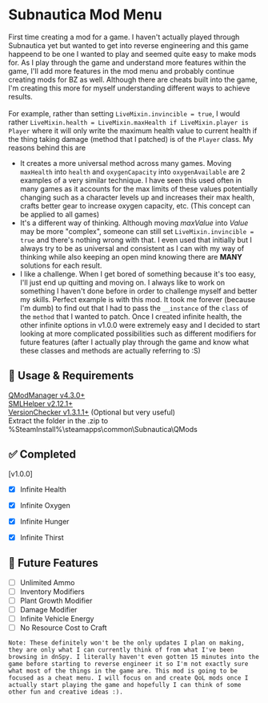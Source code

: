 # Subnautica Mod Menu

First time creating a mod for a game. I haven't actually played through Subnautica yet but wanted to get into reverse engineering and this game happeend to be one I wanted to play and seemed quite easy to make mods for. As I play through the game and understand more features within the game, I'll add more features in the mod menu and probably continue creating mods for BZ as well. Although there are cheats built into the game, I'm creating this more for myself understanding different ways to achieve results. 
</br>
</br>
For example, rather than setting `LiveMixin.invincible = true`, I would rather `LiveMixin.health = LiveMixin.maxHealth if LiveMixin.player is Player` where it will only write the maximum health value to current health if the thing taking damage (method that I patched) is of the `Player` class. My reasons behind this are
- It creates a more universal method across many games. Moving `maxHealth` into `health` and `oxygenCapacity` into `oxygenAvailable` are 2 examples of a very similar technique. I have seen this used often in many games as it accounts for the max limits of these values potentially changing such as a character levels up and increases their max health, crafts better gear to increase oxygen capacity, etc. (This concept can be applied to all games)
- It's a different way of thinking. Although moving _maxValue_ into _Value_ may be more "complex", someone can still set `LiveMixin.invincible = true` and there's nothing wrong with that. I even used that initially but I always try to be as universal and consistent as I can with my way of thinking while also keeping an open mind knowing there are **MANY** solutions for each result.
- I like a challenge. When I get bored of something because it's too easy, I'll just end up quitting and moving on. I always like to work on something I haven't done before in order to challenge myself and better my skills. Perfect example is with this mod. It took me forever (because I'm dumb) to find out that I had to pass the `__instance` of the `class` of the `method` that I wanted to patch. Once I created infinite health, the other infinite options in v1.0.0 were extremely easy and I decided to start looking at more complicated possibilities such as different modifiers for future features (after I actually play through the game and know what these classes and methods are actually referring to :S)

## 📝 Usage & Requirements

[QModManager v4.3.0+](https://www.nexusmods.com/subnautica/mods/201) </br>
[SMLHelper v2.12.1+](https://www.nexusmods.com/subnautica/mods/113) </br>
[VersionChecker v1.3.1.1+](https://www.nexusmods.com/subnautica/mods/467) (Optional but very useful) </br> 
Extract the folder in the .zip to %SteamInstall%\steamapps\common\Subnautica\QMods </br>


## ✅ Completed
[v1.0.0]
- [x] Infinite Health
- [x] Infinite Oxygen
- [x] Infinite Hunger
- [x] Infinite Thirst


## 🚧 Future Features

- [ ] Unlimited Ammo
- [ ] Inventory Modifiers
- [ ] Plant Growth Modifier
- [ ] Damage Modifier
- [ ] Infinite Vehicle Energy
- [ ] No Resource Cost to Craft

`Note: These definitely won't be the only updates I plan on making, they are only what I can currently think of from what I've been browsing in dnSpy. I literally haven't even gotten 15 minutes into the game before starting to reverse engineer it so I'm not exactly sure what most of the things in the game are. This mod is going to be focused as a cheat menu. I will focus on and create QoL mods once I actually start playing the game and hopefully I can think of some other fun and creative ideas :).`
